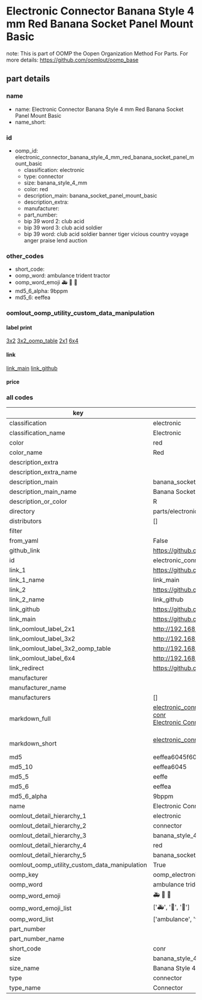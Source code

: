 # Electronic Connector Banana Style 4 mm Red Banana Socket Panel Mount Basic  

note: This is part of OOMP the Oopen Organization Method For Parts. For more details: https://github.com/oomlout/oomp_base

##  part details
  







### name
* name: Electronic Connector Banana Style 4 mm Red Banana Socket Panel Mount Basic
* name_short: 
### id
* oomp_id: electronic_connector_banana_style_4_mm_red_banana_socket_panel_mount_basic
  * classification: electronic
  * type: connector
  * size: banana_style_4_mm
  * color: red
  * description_main: banana_socket_panel_mount_basic
  * description_extra: 
  * manufacturer: 
  * part_number: 
  * bip 39 word 2: club acid
  * bip 39 word 3: club acid soldier
  * bip 39 word: club acid soldier banner tiger vicious country voyage anger praise lend auction

### other_codes
* short_code: 
* oomp_word: ambulance trident tractor
* oomp_word_emoji :ambulance: :trident: :tractor:
* md5_6_alpha: 9bppm
* md5_6: eeffea






### oomlout_oomp_utility_custom_data_manipulation
#### label print
[3x2](http://192.168.1.245:1112/?label=oomp%209bppm)
[3x2_oomp_table](http://192.168.1.108:1112/?label=oomp%209bppm)
[2x1](http://192.168.1.242:1112/?label=oomp%209bppm)
[6x4](http://192.168.1.55:1112/?label=oomp%209bppm)    

#### link

[link_main](https://github.com/oomlout/oomlout_oomp_version_1_messy/tree/main/parts/electronic_connector_banana_style_4_mm_red_banana_socket_panel_mount_basic) [link_github](https://github.com/oomlout/oomlout_oomp_version_1_messy/tree/main/parts/electronic_connector_banana_style_4_mm_red_banana_socket_panel_mount_basic)                             

#### price







### all codes 
| key | value |  
| --- | --- |  
| classification | electronic |  
| classification_name | Electronic |  
| color | red |  
| color_name | Red |  
| description_extra |  |  
| description_extra_name |  |  
| description_main | banana_socket_panel_mount_basic |  
| description_main_name | Banana Socket Panel Mount Basic |  
| description_or_color | R  |  
| directory | parts/electronic_connector_banana_style_4_mm_red_banana_socket_panel_mount_basic |  
| distributors | [] |  
| filter |  |  
| from_yaml | False |  
| github_link | https://github.com/oomlout/oomlout_oomp_part_src/tree/main/parts/electronic_connector_banana_style_4_mm_red_banana_socket_panel_mount_basic |  
| id | electronic_connector_banana_style_4_mm_red_banana_socket_panel_mount_basic |  
| link_1 | https://github.com/oomlout/oomlout_oomp_version_1_messy/tree/main/parts/electronic_connector_banana_style_4_mm_red_banana_socket_panel_mount_basic |  
| link_1_name | link_main |  
| link_2 | https://github.com/oomlout/oomlout_oomp_version_1_messy/tree/main/parts/electronic_connector_banana_style_4_mm_red_banana_socket_panel_mount_basic |  
| link_2_name | link_github |  
| link_github | https://github.com/oomlout/oomlout_oomp_version_1_messy/tree/main/parts/electronic_connector_banana_style_4_mm_red_banana_socket_panel_mount_basic |  
| link_main | https://github.com/oomlout/oomlout_oomp_version_1_messy/tree/main/parts/electronic_connector_banana_style_4_mm_red_banana_socket_panel_mount_basic |  
| link_oomlout_label_2x1 | http://192.168.1.242:1112/?label=oomp%209bppm |  
| link_oomlout_label_3x2 | http://192.168.1.245:1112/?label=oomp%209bppm |  
| link_oomlout_label_3x2_oomp_table | http://192.168.1.108:1112/?label=oomp%209bppm |  
| link_oomlout_label_6x4 | http://192.168.1.55:1112/?label=oomp%209bppm |  
| link_redirect | https://github.com/oomlout/oomlout_oomp_version_1_messy/tree/main/parts/electronic_connector_banana_style_4_mm_red_banana_socket_panel_mount_basic |  
| manufacturer |  |  
| manufacturer_name |  |  
| manufacturers | [] |  
| markdown_full | [electronic_connector_banana_style_4_mm_red_banana_socket_panel_mount_basic](none)<br>[conr](none)<br>[Electronic Connector Banana Style 4 Mm Red Banana Socket Panel Mount Basic](none)<br><br> |  
| markdown_short | [electronic_connector_banana_style_4_mm_red_banana_socket_panel_mount_basic](none)<br><br> |  
| md5 | eeffea6045f60623ce70f1259d007961 |  
| md5_10 | eeffea6045 |  
| md5_5 | eeffe |  
| md5_6 | eeffea |  
| md5_6_alpha | 9bppm |  
| name | Electronic Connector Banana Style 4 mm Red Banana Socket Panel Mount Basic |  
| oomlout_detail_hierarchy_1 | electronic |  
| oomlout_detail_hierarchy_2 | connector |  
| oomlout_detail_hierarchy_3 | banana_style_4_mm |  
| oomlout_detail_hierarchy_4 | red |  
| oomlout_detail_hierarchy_5 | banana_socket_panel_mount_basic |  
| oomlout_oomp_utility_custom_data_manipulation | True |  
| oomp_key | oomp_electronic_connector_banana_style_4_mm_red_banana_socket_panel_mount_basic |  
| oomp_word | ambulance trident tractor |  
| oomp_word_emoji | :ambulance: :trident: :tractor: |  
| oomp_word_emoji_list | [':ambulance:', ':trident:', ':tractor:'] |  
| oomp_word_list | ['ambulance', 'trident', 'tractor'] |  
| part_number |  |  
| part_number_name |  |  
| short_code | conr |  
| size | banana_style_4_mm |  
| size_name | Banana Style 4 mm |  
| type | connector |  
| type_name | Connector |  

